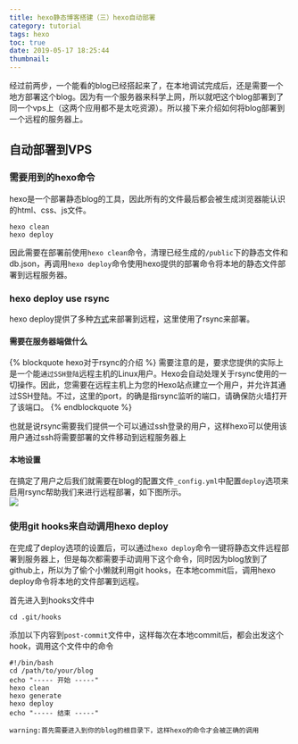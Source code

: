 ```yaml
---
title: hexo静态博客搭建（三）hexo自动部署
category: tutorial
tags: hexo
toc: true
date: 2019-05-17 18:25:44
thumbnail:
---
```



经过前两步，一个能看的blog已经搭起来了，在本地调试完成后，还是需要一个地方部署这个blog。因为有一个服务器来科学上网，所以就吧这个blog部署到了同一个vps上（这两个应用都不是太吃资源）。所以接下来介绍如何将blog部署到一个远程的服务器上。

## 自动部署到VPS

### 需要用到的hexo命令

hexo是一个部署静态blog的工具，因此所有的文件最后都会被生成浏览器能认识的html、css、js文件。

```
hexo clean
hexo deploy
```

因此需要在部署前使用`hexo clean`命令，清理已经生成的`/public`下的静态文件和db.json，再调用`hexo deploy`命令使用hexo提供的部署命令将本地的静态文件部署到远程服务器。

### hexo deploy use rsync

hexo deploy提供了多种[方式](https://hexo.io/zh-cn/docs/deployment)来部署到远程，这里使用了rsync来部署。

#### 需要在服务器端做什么

{% blockquote hexo对于rsync的介绍 %}
需要注意的是，要求您提供的实际上是一个能`通过SSH登陆`远程主机的Linux用户。Hexo会自动处理关于rsync使用的一切操作。因此，您需要在远程主机上为您的Hexo站点建立一个用户，并允许其通过SSH登陆。不过，这里的port，的确是指rsync监听的端口，请确保防火墙打开了该端口。
{% endblockquote %}

也就是说rsync需要我们提供一个可以通过ssh登录的用户，这样hexo可以使用该用户通过ssh将需要部署的文件移动到远程服务器上

#### 本地设置

在搞定了用户之后我们就需要在blog的配置文件`_config.yml`中配置`deploy`选项来启用rsync帮助我们来进行远程部署，如下图所示。
<br/>![](./rsync.png)<br/>

### 使用git hooks来自动调用hexo deploy

在完成了deploy选项的设置后，可以通过`hexo deploy`命令一键将静态文件远程部署到服务器上，但是每次都需要手动调用下这个命令，同时因为blog放到了github上，所以为了偷个小懒就利用git hooks，在本地commit后，调用hexo deploy命令将本地的文件部署到远程。

首先进入到hooks文件中
```
cd .git/hooks
```

添加以下内容到`post-commit`文件中，这样每次在本地commit后，都会出发这个hook，调用这个文件中的命令

```
#!/bin/bash
cd /path/to/your/blog
echo "----- 开始 -----"
hexo clean
hexo generate
hexo deploy
echo "----- 结束 -----"
```

`warning:首先需要进入到你的blog的根目录下，这样hexo的命令才会被正确的调用`